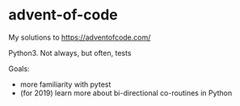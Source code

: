 # advent-of-code

My solutions to https://adventofcode.com/

Python3.  Not always, but often, tests

Goals:

* more familiarity with pytest
* (for 2019) learn more about bi-directional co-routines in Python
